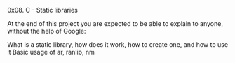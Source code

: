 0x08. C - Static libraries

At the end of this project you are expected to be able to explain to anyone, without the help of Google:

What is a static library, how does it work, how to create one, and how to use it
Basic usage of ar, ranlib, nm